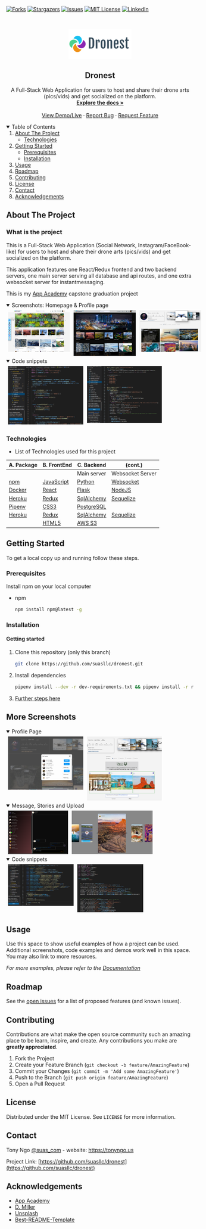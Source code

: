 
[![Forks][forks-shield]][forks-url]
[![Stargazers][stars-shield]][stars-url]
[![Issues][issues-shield]][issues-url]
[![MIT License][license-shield]][license-url]
[![LinkedIn][linkedin-shield]][linkedin-url]
<!--ReactSkipperStart -->
<br />
<p align="center">
  <a href="https://github.com/suasllc/dronest">
    <img src="react-app/src/pictures/dronestlogo3.png" alt="Logo" width="200" height="80" style="object-fit: contain">
  </a>

  <h2 align="center">Dronest</h2>

  <p align="center">
    A Full-Stack Web Application for users to host and share their drone arts (pics/vids) and get socialized on the platform.
    <br />
    <a href="https://github.com/suasllc/dronest/wiki"><strong>Explore the docs »</strong></a>
    <br />
    <br />
    <a href="https://dronest.herokuapp.com/">View Demo/Live</a>
    ·
    <a href="https://github.com/suasllc/dronest/issues">Report Bug</a>
    ·
    <a href="https://github.com/suasllc/dronest/issues">Request Feature</a>
  </p>
</p>



<details open="open">
   <summary>Table of Contents</summary>
   <ol style='margin: 0px 30px 0px 0px'>
      <li>
         <a href="#about-the-project">About The Project</a>
         <ul>
         <li><a href="#technologies">Technologies</a></li>
         </ul>
      </li>
      <li>
         <a href="#getting-started">Getting Started</a>
         <ul>
         <li><a href="#prerequisites">Prerequisites</a></li>
         <li><a href="#installation">Installation</a></li>
         </ul>
      </li>
      <li><a href="#usage">Usage</a></li>
      <li><a href="#roadmap">Roadmap</a></li>
      <li><a href="#contributing">Contributing</a></li>
      <li><a href="#license">License</a></li>
      <li><a href="#contact">Contact</a></li>
      <li><a href="#acknowledgements">Acknowledgements</a></li>
   </ol>
</details>



## About The Project
### What is the project

This is a Full-Stack Web Application (Social Network, Instagram/FaceBook-like) for users to host and share their drone arts (pics/vids) and get socialized on the platform.

This application features one React/Redux frontend and two backend servers, one main server serving all database and api routes, and one extra websocket server for instantmessaging.

This is my <a href='www.appacademy.io' target='_blank'>App Academy</a> capstone graduation project
<!--ReactSkipperEnd -->

<!--ReactSkipperStart -->
<details open="open">
   <summary>Screenshots: Homepage & Profile page</summary>
   <div style="display: flex">
      <img src="./resources/screenshots/home.png" width="33%" height="30%" style="margin: 5px"/>
      <img src="./resources/screenshots/home-darkmode.png" width="33%" height="30%"  style="margin: 5px"/>
      <img src="./resources/screenshots/profilepage.png" width="33%" height="30%" style="margin: 5px"/>
   <div>
</details>
<details open="open">
   <summary>Code snippets</summary>
   <div style="display: flex">
      <img src="./resources/screenshots/codesnippet1.png" width="40%" height="24%" style="margin: 5px"/>
      <img src="./resources/screenshots/codesnippet3.png" width="40%" height="24%" style="margin: 5px"/>
   <div>
</details>


### Technologies
- List of Technologies used for this project

| A. Package  	| B. FrontEnd  	| C. Backend  	| (cont.) |
|---	|---	|---	|---  |
|  |  |  Main server |  Websocket Server  |
| [npm](https://www.npmjs.com/)   	| [JavaScript](https://www.javascript.com/)  	|  [Python](https://www.python.org/) 	| [Websocket](https://developer.mozilla.org/en-US/docs/Web/API/WebSockets_API) |
| [Docker](https://www.docker.com/)  	| [React](https://github.com/facebook/react)  	|  [Flask](https://flask.palletsprojects.com/en/1.1.x/) 	| [NodeJS](https://nodejs.org/en/) |
| [Heroku](https://heroku.com) 	| [Redux](https://github.com/reduxjs/redux) 	|  [SqlAlchemy](https://flask-sqlalchemy.palletsprojects.com/en/2.x/) 	| [Sequelize](https://sequelize.org/) |
| [Pipenv](https://pypi.org/project/pipenv/)	| [CSS3](https://www.w3.org/Style/CSS/) 	|  [PostgreSQL](https://www.postgresql.org/) 	|  |
| [Heroku](https://heroku.com) 	| [Redux](https://github.com/reduxjs/redux) 	|  [SqlAlchemy](https://flask-sqlalchemy.palletsprojects.com/en/2.x/) 	| [Sequelize](https://sequelize.org/) |
| 	| [HTML5](https://en.wikipedia.org/wiki/HTML5)	|  [AWS S3](https://aws.amazon.com/) 	|  |
<!--ReactSkipperEnd -->

## Getting Started

To get a local copy up and running follow these steps.

### Prerequisites

Install npm on your local computer
* npm
  ```sh
  npm install npm@latest -g
  ```

### Installation
#### Getting started
1. Clone this repository (only this branch)

   ```bash
   git clone https://github.com/suasllc/dronest.git
   ```

2. Install dependencies

      ```bash
      pipenv install --dev -r dev-requirements.txt && pipenv install -r requirements.txt
      ```

3. [Further steps here](https://github.com/suasllc/dronest/wiki/Installation-Details)

<!--ReactSkipperStart -->
## More Screenshots

<details open="open">
   <summary>Profile Page</summary>   
   <div style="display: flex">
      <img src="./resources/screenshots/follower-following.png" width="40%" height="40%"  style="margin: 5px"/>
      <img src="./resources/screenshots/newpost.png" width="40%" height="40%"  style="margin: 5px"/>         
   <div>
</details>
<details open="open">
   <summary>Message, Stories and Upload</summary>   
   <div style="display: flex">
      <!-- <div style='display: flex; flex-direction: column; width="40%"'> -->
         <img src="./resources/screenshots/instantmessage.png" width="32%" height="30%" style="margin: 5px"/>
         <img src="./resources/screenshots/stories.png" width="43%" height="30%" style="margin: 5px"/>
      <!-- </div> -->
   <div>
</details>

<details open="open">
   <summary>Code snippets</summary>
   <div style="display: flex">
      <img src="./resources/screenshots/codesnippet2.png" width="35%" height="24%" style="margin: 5px"/>
      <img src="./resources/screenshots/codesnippet4.png" width="35%" height="24%" style="margin: 5px"/>
   <div>
</details>

<!--ReactSkipperEnd -->
## Usage

Use this space to show useful examples of how a project can be used. Additional screenshots, code examples and demos work well in this space. You may also link to more resources.

_For more examples, please refer to the [Documentation](https://github.com/suasllc/dronest/wiki)_



## Roadmap

See the [open issues](https://github.com/suasllc/dronest/issues) for a list of proposed features (and known issues).



## Contributing

Contributions are what make the open source community such an amazing place to be learn, inspire, and create. Any contributions you make are **greatly appreciated**.

1. Fork the Project
2. Create your Feature Branch (`git checkout -b feature/AmazingFeature`)
3. Commit your Changes (`git commit -m 'Add some AmazingFeature'`)
4. Push to the Branch (`git push origin feature/AmazingFeature`)
5. Open a Pull Request



## License

Distributed under the MIT License. See `LICENSE` for more information.



## Contact

Tony Ngo [@suas_com](https://twitter.com/suas_com) - website: https://tonyngo.us

Project Link: [https://github.com/suasllc/dronest](https://github.com/suasllc/dronest)



## Acknowledgements

* [App Academy](https://www.appacademy.io/)
* [D. Miller](https://github.com/dbmille2)
* [Unsplash](https://unsplash.com/)
* [Best-README-Template](https://github.com/othneildrew/Best-README-Template)



[contributors-shield]: https://img.shields.io/github/contributors/suasllc/dronest.svg?style=for-the-badge
[contributors-url]: https://github.com/suasllc/dronest/graphs/contributors
[forks-shield]: https://img.shields.io/github/forks/suasllc/dronest.svg?style=for-the-badge
[forks-url]: https://github.com/suasllc/dronest/network/members
[stars-shield]: https://img.shields.io/github/stars/suasllc/dronest.svg?style=for-the-badge
[stars-url]: https://github.com/suasllc/dronest/stargazers
[issues-shield]: https://img.shields.io/github/issues/suasllc/dronest.svg?style=for-the-badge
[issues-url]: https://github.com/suasllc/dronest/issues
[license-shield]: https://img.shields.io/github/license/suasllc/dronest.svg?style=for-the-badge
[license-url]: https://github.com/suasllc/dronest/blob/master/LICENSE.txt
[linkedin-shield]: https://img.shields.io/badge/-LinkedIn-black.svg?style=for-the-badge&logo=linkedin&colorB=555
[linkedin-url]: https://www.linkedin.com/in/tony-ngo-suas/

